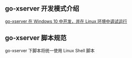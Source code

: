 ## go-xserver 开发模式介绍

[go-xserver 在 Windows 10 中开发，并在 Linux 环境中调试运行](编译-在Win10中Linux环境搭建.md)

## go-xserver 脚本规范

go-xserver 下脚本将统一使用 Linux Shell 脚本
